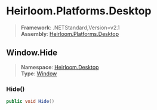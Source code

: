 # Heirloom.Platforms.Desktop

> **Framework**: .NETStandard,Version=v2.1  
> **Assembly**: [Heirloom.Platforms.Desktop][0]  

## Window.Hide

> **Namespace**: [Heirloom.Desktop][0]  
> **Type**: [Window][1]  

### Hide()

```cs
public void Hide()
```

[0]: ../Heirloom.Platforms.Desktop.md
[1]: Heirloom.Desktop.Window.md
